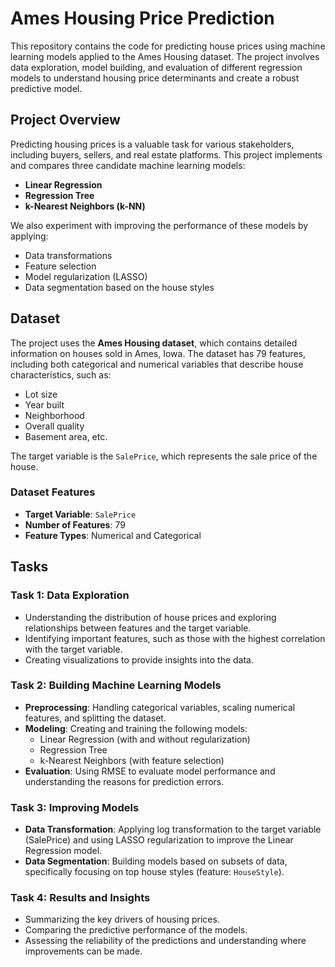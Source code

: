 # Ames Housing Price Prediction

This repository contains the code for predicting house prices using machine learning models applied to the Ames Housing dataset. The project involves data exploration, model building, and evaluation of different regression models to understand housing price determinants and create a robust predictive model.

## Project Overview

Predicting housing prices is a valuable task for various stakeholders, including buyers, sellers, and real estate platforms. This project implements and compares three candidate machine learning models:
- **Linear Regression**
- **Regression Tree**
- **k-Nearest Neighbors (k-NN)**

We also experiment with improving the performance of these models by applying:
- Data transformations
- Feature selection
- Model regularization (LASSO)
- Data segmentation based on the house styles

## Dataset

The project uses the **Ames Housing dataset**, which contains detailed information on houses sold in Ames, Iowa. The dataset has 79 features, including both categorical and numerical variables that describe house characteristics, such as:
- Lot size
- Year built
- Neighborhood
- Overall quality
- Basement area, etc.

The target variable is the `SalePrice`, which represents the sale price of the house.

### Dataset Features

- **Target Variable**: `SalePrice`
- **Number of Features**: 79
- **Feature Types**: Numerical and Categorical

## Tasks

### Task 1: Data Exploration
- Understanding the distribution of house prices and exploring relationships between features and the target variable.
- Identifying important features, such as those with the highest correlation with the target variable.
- Creating visualizations to provide insights into the data.

### Task 2: Building Machine Learning Models
- **Preprocessing**: Handling categorical variables, scaling numerical features, and splitting the dataset.
- **Modeling**: Creating and training the following models:
  - Linear Regression (with and without regularization)
  - Regression Tree
  - k-Nearest Neighbors (with feature selection)
- **Evaluation**: Using RMSE to evaluate model performance and understanding the reasons for prediction errors.

### Task 3: Improving Models
- **Data Transformation**: Applying log transformation to the target variable (SalePrice) and using LASSO regularization to improve the Linear Regression model.
- **Data Segmentation**: Building models based on subsets of data, specifically focusing on top house styles (feature: `HouseStyle`).

### Task 4: Results and Insights
- Summarizing the key drivers of housing prices.
- Comparing the predictive performance of the models.
- Assessing the reliability of the predictions and understanding where improvements can be made.

